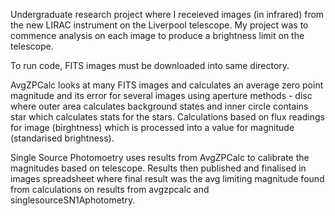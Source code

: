 Undergraduate research project where I receieved images (in infrared) from the new LIRAC instrument on the Liverpool telescope. My project was to commence analysis on each image to produce a brightness limit on the telescope.

To run code, FITS images must be downloaded into same directory.

AvgZPCalc looks at many FITS images and calculates an average zero point magnitude and its error for several images using aperture methods - disc where outer area calculates background states and inner circle contains star which calculates stats for the stars. Calculations based on flux readings for image (birghtness) which is processed into a value for magnitude (standarised brightness). 

Single Source Photomoetry uses results from AvgZPCalc to calibrate the magnitudes based on telescope. Results then published and finalised in images spreadsheet where final result was the avg limiting magnitude found from calculations on results from avgzpcalc and singlesourceSN1Aphotometry. 


